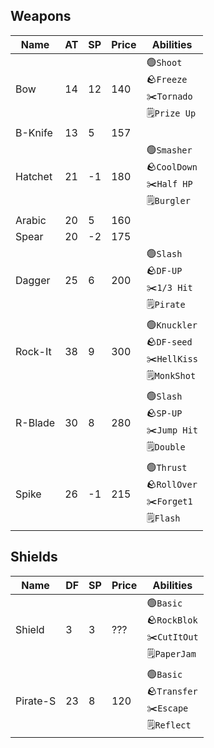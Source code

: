 ## Weapons
|Name    |AT|SP|Price|Abilities|
|--------|--|--|-----|---------|
|Bow     |14|12|  140|🟢`Shoot`<br/>🪨`Freeze`<br/>✂️`Tornado`<br/>🗒️`Prize Up`|
|B-Knife |13| 5|  157|         |
|Hatchet |21|-1|  180|🟢`Smasher`<br/>🪨`CoolDown`<br/>✂️`Half HP`<br/>🗒️`Burgler`|
|Arabic  |20| 5|  160||
|Spear   |20|-2|  175||
|Dagger  |25| 6|  200|🟢`Slash`<br/>🪨`DF-UP`<br/>✂️`1/3 Hit`<br/>🗒️`Pirate`|
|Rock-It |38| 9|  300|🟢`Knuckler`<br/>🪨`DF-seed`<br/>✂️`HellKiss`<br/>🗒️`MonkShot`|
|R-Blade |30| 8|  280|🟢`Slash`<br/>🪨`SP-UP`<br/>✂️`Jump Hit`<br/>🗒️`Double`|
|Spike   |26|-1|  215|🟢`Thrust`<br/>🪨`RollOver`<br/>✂️`Forget1`<br/>🗒️`Flash`|

## Shields
|Name    |DF|SP|Price|Abilities|
|--------|--|--|-----|---------|
|Shield  | 3| 3|  ???|🟢`Basic`<br/>🪨`RockBlok`<br/>✂️`CutItOut`<br/>🗒️`PaperJam`|
|Pirate-S|23| 8|  120|🟢`Basic`<br/>🪨`Transfer`<br/>✂️`Escape`<br/>🗒️`Reflect`|
